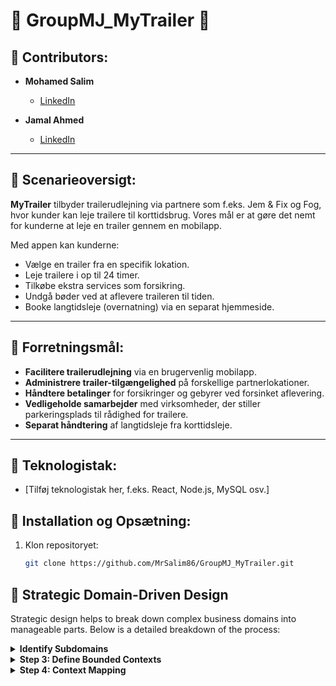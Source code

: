 # 🌟 GroupMJ_MyTrailer 🌟

## 👥 Contributors:
- **Mohamed Salim**
  - [LinkedIn](https://www.linkedin.com/in/mohamed-salim/)
  
- **Jamal Ahmed**
  - [LinkedIn](https://www.linkedin.com/in/jamal-ahmed/)

---

## 📜 Scenarieoversigt:
**MyTrailer** tilbyder trailerudlejning via partnere som f.eks. Jem & Fix og Fog, hvor kunder kan leje trailere til korttidsbrug. Vores mål er at gøre det nemt for kunderne at leje en trailer gennem en mobilapp.

Med appen kan kunderne:
- Vælge en trailer fra en specifik lokation.
- Leje trailere i op til 24 timer.
- Tilkøbe ekstra services som forsikring.
- Undgå bøder ved at aflevere traileren til tiden.
- Booke langtidsleje (overnatning) via en separat hjemmeside.

---

## 🎯 Forretningsmål:
- **Facilitere trailerudlejning** via en brugervenlig mobilapp.
- **Administrere trailer-tilgængelighed** på forskellige partnerlokationer.
- **Håndtere betalinger** for forsikringer og gebyrer ved forsinket aflevering.
- **Vedligeholde samarbejder** med virksomheder, der stiller parkeringsplads til rådighed for trailere.
- **Separat håndtering** af langtidsleje fra korttidsleje.

---

## 📱 Teknologistak:
- [Tilføj teknologistak her, f.eks. React, Node.js, MySQL osv.]

## 🚀 Installation og Opsætning:
1. Klon repositoryet:
   ```bash
   git clone https://github.com/MrSalim86/GroupMJ_MyTrailer.git


## 🔎 Strategic Domain-Driven Design

Strategic design helps to break down complex business domains into manageable parts. Below is a detailed breakdown of the process:

<details>
  <summary><strong> Identify Subdomains</strong></summary>
  
  In this step, we break down the overall domain into subdomains, which represent different areas of business responsibility.

  **Subdomains:**

  - **Rental Management (Core Domain):**
    - Manages the entire trailer rental process: from booking, pickup, return, and handling late fees.
    - This is the most critical part of the system since it directly supports the business value.
  
  - **Billing and Payment (Supporting Subdomain):**
    - Responsible for calculating rental fees (e.g., for late returns) and processing payments.
    - Handles optional insurance fees as well.
  
  - **Insurance Management (Supporting Subdomain):**
    - Manages the optional insurance product that customers can add to their rental.
  
  - **Location Management (Supporting Subdomain):**
    - Tracks which trailers are available at which locations and ensures the inventory is spread across partner locations.
  
  - **Partnership Management (Supporting Subdomain):**
    - Manages agreements with partners (like Jem og Fix) who provide space for the trailers and handles billing for advertising.
  
  - **Customer Management (Supporting Subdomain):**
    - Handles customer registration, authentication, and profile management, including rental history and payment preferences.
  
  - **Authentication (Generic Subdomain):**
    - Manages user authentication and authorization. While necessary, this is generic and not specific to the trailer rental business.
  
  - **Long-Term Rental (Generic Subdomain):**
    - Manages long-term or overnight trailer rentals, which are typically handled via the website rather than the app.
</details>

<details>
  <summary><strong>Step 3: Define Bounded Contexts</strong></summary>
  
  Each subdomain is implemented as a **Bounded Context**, which defines clear boundaries around where specific business rules and models apply.

  **Bounded Contexts:**

  - **Rental Context (Core Domain):**
    - Handles trailer bookings, pickups, returns, and late fees. Governs rules like maximum rental periods, trailer availability, and the rental lifecycle.
  
  - **Billing Context:**
    - Manages the calculation of fees for rentals, insurance, and late returns. Integrates with external payment systems to process payments.
  
  - **Insurance Context:**
    - Manages insurance options for trailer rentals, including purchasing, pricing, and occasional claims processing.
  
  - **Location Context:**
    - Tracks trailer availability at different partner locations and ensures they are ready for customer pickup.
  
  - **Partnership Context:**
    - Manages partner agreements with companies like Jem og Fix for trailer placement and advertising. Handles payments and agreements between MyTrailer and partners.
  
  - **Customer Context:**
    - Manages customer registration, authentication, and profile details, linking rental history and payment preferences to customer accounts.
  
  - **Authentication Context:**
    - Handles user login, registration, and access control. Although necessary, it is a generic function.
  
  - **Long-Term Rental Context:**
    - Manages long-term trailer rentals, often handled through the website and separate from short-term rentals.
</details>

<details>
  <summary><strong>Step 4: Context Mapping</strong></summary>
  
  In this step, we identify the relationships between the different **Bounded Contexts** to understand how data flows and dependencies are managed.

  **Context Mapping:**

  - **Rental Context ↔ Billing Context (Customer-Supplier):**
    - Upstream (Rental Context): Provides booking and rental information to the Billing Context.
    - Downstream (Billing Context): Uses the rental data to calculate fees and process payments.
  
  - **Rental Context ↔ Location Context (Customer-Supplier):**
    - Upstream (Location Context): Provides information about available trailers at specific locations.
    - Downstream (Rental Context): Uses location data to allow customers to book available trailers.
  
  - **Rental Context ↔ Insurance Context (Partnership):**
    - Partnership: The Rental Context allows the Insurance Context to manage insurance options during rental bookings.
  
  - **Billing Context ↔ External Payment System (Anticorruption Layer):**
    - The external payment system processes payments. An Anticorruption Layer (ACL) is used to shield the Billing Context from changes in the payment provider.
  
  - **Partnership Context ↔ Partner Systems (Conformist):**
    - The Partnership Context integrates with partner company systems (like Jem og Fix) to manage trailer placement and advertising agreements.
  
  - **Customer Context ↔ Rental Context:**
    - The Customer Context provides customer information (profile, payment preferences) to the Rental Context during bookings.
  
  - **Authentication Context ↔ All Other Contexts:**
    - The Authentication Context secures access to the system and integrates with other contexts to authorize user actions.
</details>
